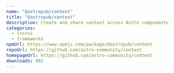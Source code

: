 ```yaml
---
name: "@astropub/context"
title: "@astropub/context"
description: Create and share context across Astro components
categories:
  - css+ui
  - frameworks
npmUrl: https://www.npmjs.com/package/@astropub/context
repoUrl: https://github.com/astro-community/context
homepageUrl: https://github.com/astro-community/context
downloads: 962
---
```

